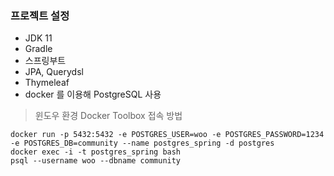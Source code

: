 ### 프로젝트 설정
- JDK 11
- Gradle
- 스프링부트
- JPA, Querydsl
- Thymeleaf
- docker 를 이용해 PostgreSQL 사용
>윈도우 환경 Docker Toolbox 접속 방법
```shell script
docker run -p 5432:5432 -e POSTGRES_USER=woo -e POSTGRES_PASSWORD=1234 -e POSTGRES_DB=community --name postgres_spring -d postgres
docker exec -i -t postgres_spring bash
psql --username woo --dbname community
```

